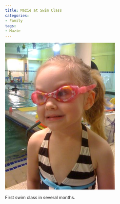 ```yaml
---
title: Mazie at Swim Class
categories:
- Family
tags:
- Mazie
---
```


![](/assets/posts/2009/671fd68b5b2567544bd4c2fe27edabec.png)
  



First swim class in several months.
